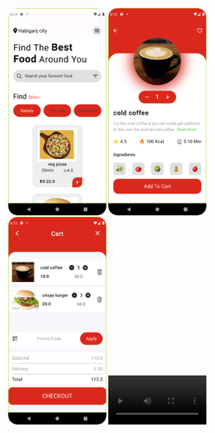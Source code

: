 <span>
<img src="https://github.com/hatimrustam32/practical/blob/main/1.png" width=200>
<img src="https://github.com/hatimrustam32/practical/blob/main/2.png" width=200>
<img src="https://github.com/hatimrustam32/practical/blob/main/3.png" width=200>
  <video width="200"> <source src="https://github.com/hatimrustam32/practical/blob/main/practical%20%E2%80%93%203.png%20%5Bpractical%5D%202024-02-15%2018-17-45.mp4" type="video/mp4"> </video>
</span>
